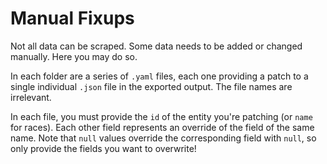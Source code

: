# Manual Fixups

Not all data can be scraped. Some data needs to be added or changed manually. Here you may do so.

In each folder are a series of `.yaml` files, each one providing a patch to a single individual `.json` file in the exported output. The file names are irrelevant.

In each file, you must provide the `id` of the entity you're patching (or `name` for races). Each other field represents an override of the field of the same name. Note that `null` values override the corresponding field with `null`, so only provide the fields you want to overwrite!
